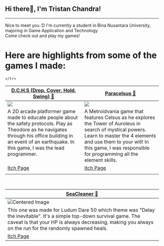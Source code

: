 ## Hi there👋, I'm Tristan Chandra!
---
Nice to meet you :D I'm currently a student in Bina Nusantara University, majoring in Game Application and Technology </br>
Come check out and play my games!

# Here are highlights from some of the games I made:
<table width="100%">
  <thead>
    <tr>
      <th width="50%"><a href="https://sc00tkaptain.itch.io/dchs">D.C.H.S (Drop, Cover, Hold, Swing) 🫨</a></th>
      <th width="50%"><a href="https://bgdc.itch.io/paracelsus">Paracelsus 🧙</a></th>
    </tr>
  </thead>
  <tbody>
    <tr>
      <td><img src="https://github.com/triscakepuff/triscakepuff/blob/main/2024-08-19%2021-53-22.gif"/></td>
      <td><img src="https://github.com/triscakepuff/triscakepuff/blob/main/2024-08-19%2021-58-23.gif"/></td>
    </tr>
    <tr>
      <td valign="text-top">A 2D arcade platformer game made to educate people about the safety protocols. Play as Theodore as he navigates through his office building in an event of an earthquake. In this game, I was the lead programmer.</td>
      <td valign="text-top""><div>A Metroidvania game that features Celsus as he explores the Tower of Auroleus in search of mystical powers. Learn to master the 4 elements and use them to your will! In this game, I was responsible for programming all the element skills.</div></td>
    </tr>
    <tr>
      <td><a href="https://sc00tkaptain.itch.io/dchs">Itch Page</td>
      <td><a href="https://bgdc.itch.io/paracelsus">Itch Page</td>
    </tr>
    <tr>
      <td></td>
      
    </tr>
  </tbody>
</table>

<br>

<table width="100%">
  <thead>
    <tr>
      <th width="50%"><a href="https://bgdc.itch.io/seacleaner">SeaCleaner 🤿</a></th>
    </tr>
  </thead>
  <tbody>
    <tr>
      <td><img src="https://github.com/triscakepuff/triscakepuff/blob/main/Untitled%20video%20-%20Made%20with%20Clipchamp%20(4).gif"  alt="Centered Image"/></td>
    </tr>
    <tr>
      <td valign="text-top">This one was made for Ludum Dare 50 which theme was "Delay the inevitable". It's a simple top-down survival game. The caveat is that your HP is always decreasing, making you always on the run for the randomly spawned heals.</td>
    </tr>
    <tr>
      <td><a href="https://bgdc.itch.io/seacleaner">Itch Page</td>
    </tr>
  </tbody>
</table>
